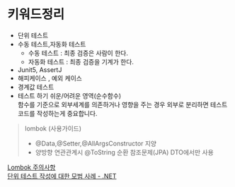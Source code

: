 # 키워드정리

- 단위 테스트
- 수동 테스트,자동화 테스트  
    + 수동 테스트 : 최종 검증은 사람이 한다.
    + 자동화 테스트 : 최종 검증을 기계가 한다.
- Junit5, AssertJ
- 해피케이스 , 예외 케이스
- 경계값 테스트
- 테스트 하기 쉬운/어려운 영역(순수함수)  
    함수를 기준으로 외부세계를 의존하거나 영향을 주는 경우 외부로 분리하면 
    테스트 코드를 작성하는게 중요합니다.

> lombok (사용가이드)
> + @Data,@Setter,@AllArgsConstructor 지양
> + 양방향 연관관계시 @ToString 순환 참조문제(JPA) DTO에서만 사용

[Lombok 주의사항](https://www.notion.so/Lombok-447c2bb3e70a4c11adf222ed93a236a2?pvs=21)  
[단위 테스트 작성에 대한 모범 사례 - .NET](https://learn.microsoft.com/ko-kr/dotnet/core/testing/unit-testing-best-practices)